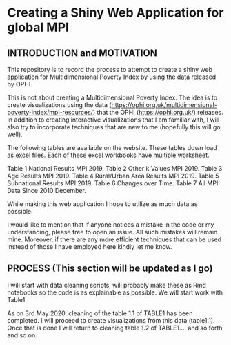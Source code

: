 # Creating a Shiny Web Application for global MPI

INTRODUCTION and MOTIVATION
---------------------------------------

This repository is to record the process to attempt to create a shiny web application for Multidimensional Poverty Index by using the data released by OPHI.

This is not about creating a Multidimensional Poverty Index. The idea is to create visualizations using the data (https://ophi.org.uk/multidimensional-poverty-index/mpi-resources/) that the OPHI (https://ophi.org.uk/) releases. In addition to creating interactive visualizations that I am familiar with, I will also try to incorporate techniques that are new to me (hopefully this will go well).


The following tables are available on the website. These tables down load as excel files. Each of these excel workbooks have multiple worksheet.

Table 1	National Results MPI 2019. 
Table 2	Other k Values MPI 2019. 
Table 3	Age Results MPI 2019.
Table 4	Rural/Urban Area Results MPI 2019.
Table 5	Subnational Results MPI 2019. 
Table 6	Changes over Time.
Table 7	All MPI Data Since 2010 December.

While making this web application I hope to utilize as much data as possible. 

I would like to mention that if anyone notices a mistake in the code or my understanding, please free to open an issue. All such mistakes will remain mine. Moreover, if there are any more efficient techniques that can be used instead of those I have employed here kindly let me know.


PROCESS (This section will be updated as I go)
--------------------------

I will start with data cleaning scripts, will probably make these as Rmd notebooks so the code is as explainable as possible. We will start work with Table1.

As on 3rd May 2020, cleaning of the table 1.1 of TABLE1 has been completed. I will proceed to create visualizations from this data (table1.1). Once that is done I will return to cleaning table 1.2 of TABLE1.... and so forth and so on. 